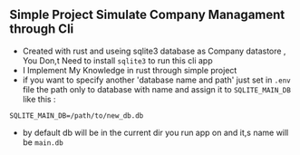 ## Simple Project Simulate Company Managament through Cli 

- Created with rust and useing sqlite3 database as Company datastore , You Don,t Need to install `sqlite3` to run this cli app 
- I Implement My Knowledge in rust through simple project
- if you want to specify another 'database name and path' just set in `.env` file the path only to database with name and assign it to `SQLITE_MAIN_DB`
like this : 
```shell
SQLITE_MAIN_DB=/path/to/new_db.db
```
- by default db will be in the current dir you run app on and it,s name will be `main.db`
